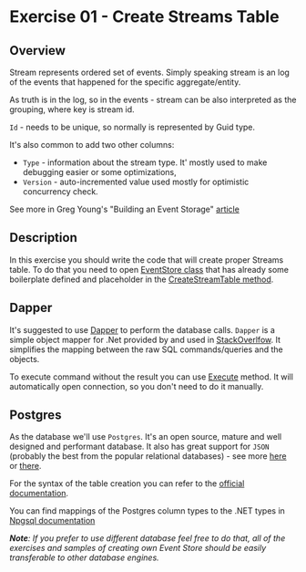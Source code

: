# Exercise 01 - Create Streams Table

## Overview

Stream represents ordered set of events. Simply speaking stream is an log of the events that happened for the
specific aggregate/entity.

As truth is in the log, so in the events - stream can be also interpreted as the grouping, where key is stream id.

`Id` - needs to be unique, so normally is represented by Guid type.

It's also common to add two other columns:
* `Type` - information about the stream type. It' mostly used to make debugging easier or some optimizations,
* `Version` - auto-incremented value used mostly for optimistic concurrency check.

See more in Greg Young's "Building an Event Storage" [article](https://cqrs.wordpress.com/documents/building-event-storage/) 

## Description
In this exercise you should write the code that will create proper Streams table. To do that you need to open [EventStore class](./EventStore.cs) that has already some boilerplate defined and placeholder in the [CreateStreamTable method](./EventStore.cs#L23).

## Dapper
It's suggested to use [Dapper](https://github.com/StackExchange/Dapper/) to perform the database calls. `Dapper` is a simple object mapper for .Net provided by and used in [StackOverlfow](https://stackoverflow.com/). It simplifies the mapping between the raw SQL commands/queries and the objects.

To execute command without the result you can use [Execute](https://github.com/StackExchange/Dapper/#execute-a-command-that-returns-no-results) method. It will automatically open connection, so you don't need to do it manually.

## Postgres
As the database we'll use `Postgres`. It's an open source, mature and well designed and performant database. 
It also has great support for `JSON` (probably the best from the popular relational databases) - see more [here](http://www.postgresqltutorial.com/postgresql-json/) or [there](https://blog.codeship.com/unleash-the-power-of-storing-json-in-postgres/).

For the syntax of the table creation you can refer to the [official documentation](http://www.postgresqltutorial.com/postgresql-create-table/).

You can find mappings of the Postgres column types to the .NET types in [Npgsql documentation](https://www.npgsql.org/doc/types/basic.html) 

_**Note**: If you prefer to use different database feel free to do that, all of the exercises and samples of creating own Event Store should be easily transferable to other database engines._

